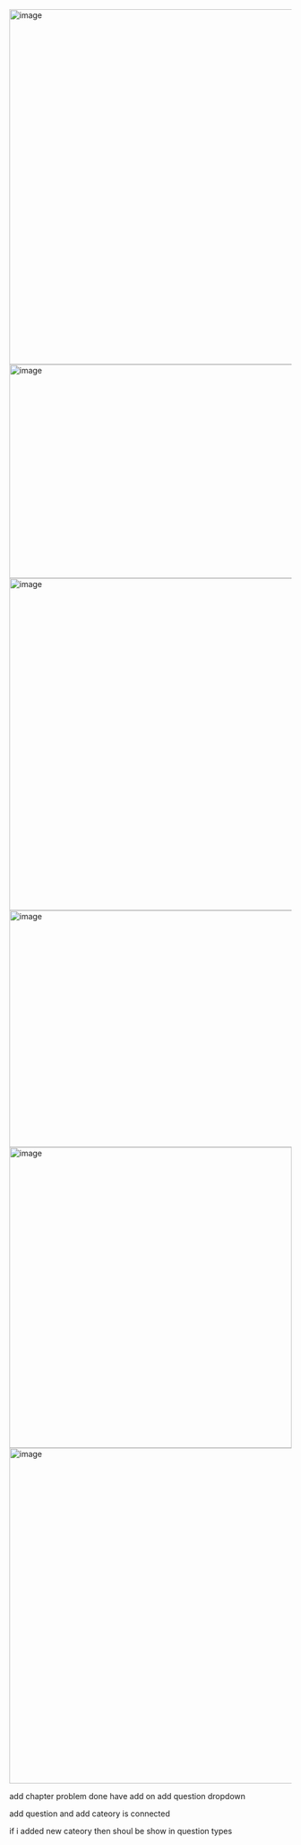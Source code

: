 <img width="1362" height="633" alt="image" src="https://github.com/user-attachments/assets/f2608120-718b-4dc4-bd7b-004a47a3a4a0" />
<img width="1343" height="381" alt="image" src="https://github.com/user-attachments/assets/1009bf96-cdac-4515-9338-a27714261419" />
<img width="561" height="592" alt="image" src="https://github.com/user-attachments/assets/a5f573b5-8673-4229-a472-085b54dec8d6" />
<img width="532" height="422" alt="image" src="https://github.com/user-attachments/assets/7a7665e8-9c71-4e6d-94c8-31ecad97b20f" />
<img width="504" height="536" alt="image" src="https://github.com/user-attachments/assets/12582f1f-b1aa-4fc1-a5e0-d222815c59a7" />
<img width="850" height="598" alt="image" src="https://github.com/user-attachments/assets/d9a71a9f-eb7b-4815-938c-a5756cef8fc4" />


add chapter problem done
have add on add question dropdown 

add question and add cateory is connected

if i added new cateory then shoul be show in question types



